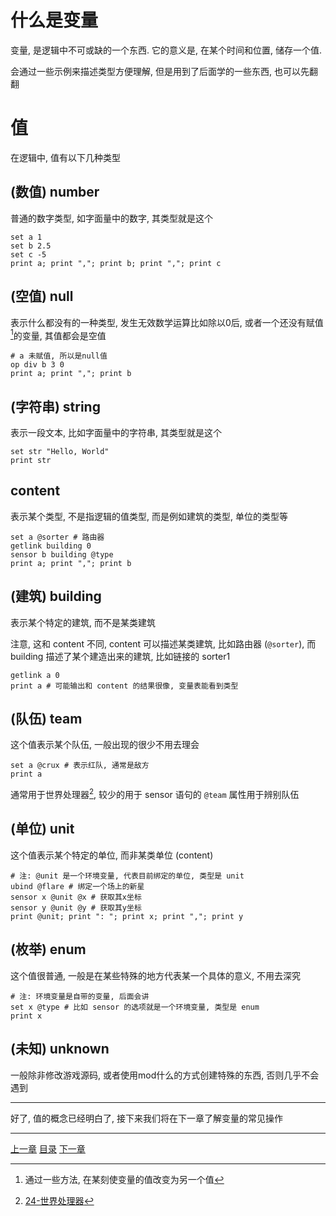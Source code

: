# 什么是变量
变量, 是逻辑中不可或缺的一个东西.
它的意义是, 在某个时间和位置, 储存一个值.

会通过一些示例来描述类型方便理解, 但是用到了后面学的一些东西, 也可以先翻翻

# 值
在逻辑中, 值有以下几种类型

(数值) number
---
普通的数字类型, 如字面量中的数字, 其类型就是这个

```gas
set a 1
set b 2.5
set c -5
print a; print ","; print b; print ","; print c
```

(空值) null
---
表示什么都没有的一种类型, 发生无效数学运算比如除以0后,
或者一个还没有赋值[^1]的变量, 其值都会是空值

```gas
# a 未赋值, 所以是null值
op div b 3 0
print a; print ","; print b
```

(字符串) string
---
表示一段文本, 比如字面量中的字符串, 其类型就是这个

```gas
set str "Hello, World"
print str
```

content
---
表示某个类型, 不是指逻辑的值类型, 而是例如建筑的类型, 单位的类型等

```gas
set a @sorter # 路由器
getlink building 0
sensor b building @type
print a; print ","; print b
```

(建筑) building
---
表示某个特定的建筑, 而不是某类建筑

注意, 这和 content 不同, content 可以描述某类建筑, 比如路由器 (`@sorter`),
而 building 描述了某个建造出来的建筑, 比如链接的 sorter1

```gas
getlink a 0
print a # 可能输出和 content 的结果很像, 变量表能看到类型
```

(队伍) team
---
这个值表示某个队伍, 一般出现的很少不用去理会

```gas
set a @crux # 表示红队, 通常是敌方
print a
```

通常用于世界处理器[^2], 较少的用于 sensor 语句的 `@team` 属性用于辨别队伍

(单位) unit
---
这个值表示某个特定的单位, 而非某类单位 (content)

```gas
# 注: @unit 是一个环境变量, 代表目前绑定的单位, 类型是 unit
ubind @flare # 绑定一个场上的新星
sensor x @unit @x # 获取其x坐标
sensor y @unit @y # 获取其y坐标
print @unit; print ": "; print x; print ","; print y
```

(枚举) enum
---
这个值很普通, 一般是在某些特殊的地方代表某一个具体的意义, 不用去深究

```gas
# 注: 环境变量是自带的变量, 后面会讲
set x @type # 比如 sensor 的选项就是一个环境变量, 类型是 enum
print x
```

(未知) unknown
---
一般除非修改游戏源码, 或者使用mod什么的方式创建特殊的东西, 否则几乎不会遇到

---

好了, 值的概念已经明白了, 接下来我们将在下一章了解变量的常见操作


[^1]: 通过一些方法, 在某刻使变量的值改变为另一个值
[^2]: [24-世界处理器](./24-world-processor.md)

---
[上一章](./02-learn-literal.md)
[目录](./README.md)
[下一章](./04-change-variable.md)
